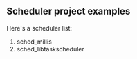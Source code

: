 Scheduler project examples
------------

Here's a scheduler list:

 1. sched_millis
 2. sched_libtaskscheduler
